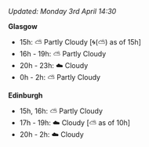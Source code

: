 *Updated: Monday 3rd April 14:30*

**Glasgow**

* 15h: :partly_sunny: Partly Cloudy [:cyclone:(:partly_sunny:) as of 15h]
* 16h - 19h: :partly_sunny: Partly Cloudy
* 20h - 23h: :cloud: Cloudy
* 0h - 2h: :partly_sunny: Partly Cloudy

**Edinburgh**

* 15h, 16h: :partly_sunny: Partly Cloudy
* 17h - 19h: :cloud: Cloudy [:partly_sunny: as of 10h]
* 20h - 2h: :cloud: Cloudy

